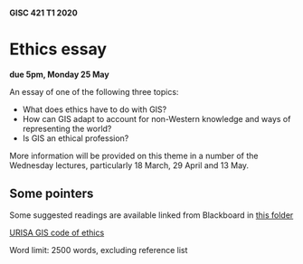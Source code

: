 #### GISC 421 T1 2020
# Ethics essay
**due 5pm, Monday 25 May**

An essay of one of the following three topics:
+ What does ethics have to do with GIS?
+ How can GIS adapt to account for non-Western knowledge and ways of representing the world?
+ Is GIS an ethical profession?

More information will be provided on this theme in a number of the Wednesday lectures, particularly 18 March, 29 April and 13 May.

## Some pointers
Some suggested readings are available linked from Blackboard in [this folder](https://blackboard.vuw.ac.nz/webapps/blackboard/content/listContentEditable.jsp?content_id=_2645898_1&course_id=_106344_1)

[URISA GIS code of ethics](https://www.urisa.org/about-us/gis-code-of-ethics/)

Word limit: 2500 words, excluding reference list

